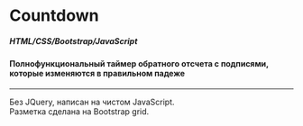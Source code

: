 # Countdown

<h5>HTML/CSS/Bootstrap/JavaScript</h5>
<h4>Полнофункциональный таймер обратного отсчета с подписями, которые изменяются в правильном падеже</h4>
<hr>

Без JQuery, написан на чистом JavaScript.<br>
Разметка сделана на Bootstrap grid.
  

